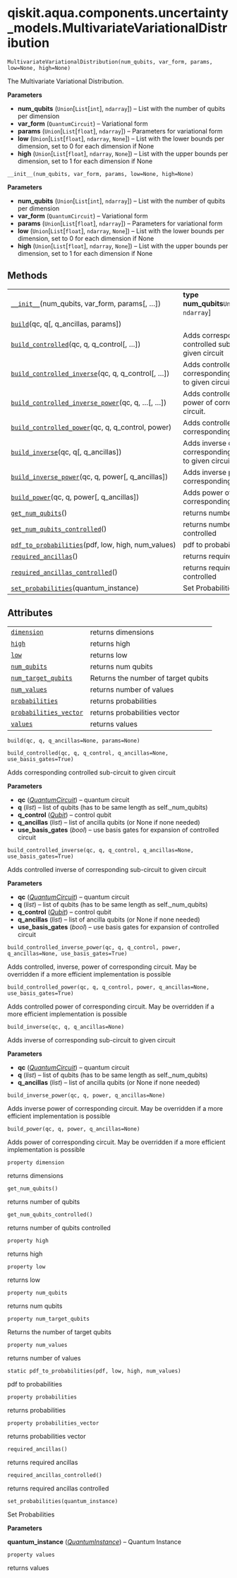 # qiskit.aqua.components.uncertainty\_models.MultivariateVariationalDistribution

<span id="undefined" />

`MultivariateVariationalDistribution(num_qubits, var_form, params, low=None, high=None)`

The Multivariate Variational Distribution.

**Parameters**

*   **num\_qubits** (`Union`\[`List`\[`int`], `ndarray`]) – List with the number of qubits per dimension
*   **var\_form** (`QuantumCircuit`) – Variational form
*   **params** (`Union`\[`List`\[`float`], `ndarray`]) – Parameters for variational form
*   **low** (`Union`\[`List`\[`float`], `ndarray`, `None`]) – List with the lower bounds per dimension, set to 0 for each dimension if None
*   **high** (`Union`\[`List`\[`float`], `ndarray`, `None`]) – List with the upper bounds per dimension, set to 1 for each dimension if None

<span id="undefined" />

`__init__(num_qubits, var_form, params, low=None, high=None)`

**Parameters**

*   **num\_qubits** (`Union`\[`List`\[`int`], `ndarray`]) – List with the number of qubits per dimension
*   **var\_form** (`QuantumCircuit`) – Variational form
*   **params** (`Union`\[`List`\[`float`], `ndarray`]) – Parameters for variational form
*   **low** (`Union`\[`List`\[`float`], `ndarray`, `None`]) – List with the lower bounds per dimension, set to 0 for each dimension if None
*   **high** (`Union`\[`List`\[`float`], `ndarray`, `None`]) – List with the upper bounds per dimension, set to 1 for each dimension if None

## Methods

|                                                                                                                                                                                                                                                                                  |                                                                       |
| -------------------------------------------------------------------------------------------------------------------------------------------------------------------------------------------------------------------------------------------------------------------------------- | --------------------------------------------------------------------- |
| [`__init__`](#qiskit.aqua.components.uncertainty_models.MultivariateVariationalDistribution.__init__ "qiskit.aqua.components.uncertainty_models.MultivariateVariationalDistribution.__init__")(num\_qubits, var\_form, params\[, …])                                             | **type num\_qubits**`Union`\[`List`\[`int`], `ndarray`]               |
| [`build`](#qiskit.aqua.components.uncertainty_models.MultivariateVariationalDistribution.build "qiskit.aqua.components.uncertainty_models.MultivariateVariationalDistribution.build")(qc, q\[, q\_ancillas, params])                                                             |                                                                       |
| [`build_controlled`](#qiskit.aqua.components.uncertainty_models.MultivariateVariationalDistribution.build_controlled "qiskit.aqua.components.uncertainty_models.MultivariateVariationalDistribution.build_controlled")(qc, q, q\_control\[, …])                                  | Adds corresponding controlled sub-circuit to given circuit            |
| [`build_controlled_inverse`](#qiskit.aqua.components.uncertainty_models.MultivariateVariationalDistribution.build_controlled_inverse "qiskit.aqua.components.uncertainty_models.MultivariateVariationalDistribution.build_controlled_inverse")(qc, q, q\_control\[, …])          | Adds controlled inverse of corresponding sub-circuit to given circuit |
| [`build_controlled_inverse_power`](#qiskit.aqua.components.uncertainty_models.MultivariateVariationalDistribution.build_controlled_inverse_power "qiskit.aqua.components.uncertainty_models.MultivariateVariationalDistribution.build_controlled_inverse_power")(qc, q, …\[, …]) | Adds controlled, inverse, power of corresponding circuit.             |
| [`build_controlled_power`](#qiskit.aqua.components.uncertainty_models.MultivariateVariationalDistribution.build_controlled_power "qiskit.aqua.components.uncertainty_models.MultivariateVariationalDistribution.build_controlled_power")(qc, q, q\_control, power)               | Adds controlled power of corresponding circuit.                       |
| [`build_inverse`](#qiskit.aqua.components.uncertainty_models.MultivariateVariationalDistribution.build_inverse "qiskit.aqua.components.uncertainty_models.MultivariateVariationalDistribution.build_inverse")(qc, q\[, q\_ancillas])                                             | Adds inverse of corresponding sub-circuit to given circuit            |
| [`build_inverse_power`](#qiskit.aqua.components.uncertainty_models.MultivariateVariationalDistribution.build_inverse_power "qiskit.aqua.components.uncertainty_models.MultivariateVariationalDistribution.build_inverse_power")(qc, q, power\[, q\_ancillas])                    | Adds inverse power of corresponding circuit.                          |
| [`build_power`](#qiskit.aqua.components.uncertainty_models.MultivariateVariationalDistribution.build_power "qiskit.aqua.components.uncertainty_models.MultivariateVariationalDistribution.build_power")(qc, q, power\[, q\_ancillas])                                            | Adds power of corresponding circuit.                                  |
| [`get_num_qubits`](#qiskit.aqua.components.uncertainty_models.MultivariateVariationalDistribution.get_num_qubits "qiskit.aqua.components.uncertainty_models.MultivariateVariationalDistribution.get_num_qubits")()                                                               | returns number of qubits                                              |
| [`get_num_qubits_controlled`](#qiskit.aqua.components.uncertainty_models.MultivariateVariationalDistribution.get_num_qubits_controlled "qiskit.aqua.components.uncertainty_models.MultivariateVariationalDistribution.get_num_qubits_controlled")()                              | returns number of qubits controlled                                   |
| [`pdf_to_probabilities`](#qiskit.aqua.components.uncertainty_models.MultivariateVariationalDistribution.pdf_to_probabilities "qiskit.aqua.components.uncertainty_models.MultivariateVariationalDistribution.pdf_to_probabilities")(pdf, low, high, num\_values)                  | pdf to probabilities                                                  |
| [`required_ancillas`](#qiskit.aqua.components.uncertainty_models.MultivariateVariationalDistribution.required_ancillas "qiskit.aqua.components.uncertainty_models.MultivariateVariationalDistribution.required_ancillas")()                                                      | returns required ancillas                                             |
| [`required_ancillas_controlled`](#qiskit.aqua.components.uncertainty_models.MultivariateVariationalDistribution.required_ancillas_controlled "qiskit.aqua.components.uncertainty_models.MultivariateVariationalDistribution.required_ancillas_controlled")()                     | returns required ancillas controlled                                  |
| [`set_probabilities`](#qiskit.aqua.components.uncertainty_models.MultivariateVariationalDistribution.set_probabilities "qiskit.aqua.components.uncertainty_models.MultivariateVariationalDistribution.set_probabilities")(quantum\_instance)                                     | Set Probabilities                                                     |

## Attributes

|                                                                                                                                                                                                                                    |                                     |
| ---------------------------------------------------------------------------------------------------------------------------------------------------------------------------------------------------------------------------------- | ----------------------------------- |
| [`dimension`](#qiskit.aqua.components.uncertainty_models.MultivariateVariationalDistribution.dimension "qiskit.aqua.components.uncertainty_models.MultivariateVariationalDistribution.dimension")                                  | returns dimensions                  |
| [`high`](#qiskit.aqua.components.uncertainty_models.MultivariateVariationalDistribution.high "qiskit.aqua.components.uncertainty_models.MultivariateVariationalDistribution.high")                                                 | returns high                        |
| [`low`](#qiskit.aqua.components.uncertainty_models.MultivariateVariationalDistribution.low "qiskit.aqua.components.uncertainty_models.MultivariateVariationalDistribution.low")                                                    | returns low                         |
| [`num_qubits`](#qiskit.aqua.components.uncertainty_models.MultivariateVariationalDistribution.num_qubits "qiskit.aqua.components.uncertainty_models.MultivariateVariationalDistribution.num_qubits")                               | returns num qubits                  |
| [`num_target_qubits`](#qiskit.aqua.components.uncertainty_models.MultivariateVariationalDistribution.num_target_qubits "qiskit.aqua.components.uncertainty_models.MultivariateVariationalDistribution.num_target_qubits")          | Returns the number of target qubits |
| [`num_values`](#qiskit.aqua.components.uncertainty_models.MultivariateVariationalDistribution.num_values "qiskit.aqua.components.uncertainty_models.MultivariateVariationalDistribution.num_values")                               | returns number of values            |
| [`probabilities`](#qiskit.aqua.components.uncertainty_models.MultivariateVariationalDistribution.probabilities "qiskit.aqua.components.uncertainty_models.MultivariateVariationalDistribution.probabilities")                      | returns probabilities               |
| [`probabilities_vector`](#qiskit.aqua.components.uncertainty_models.MultivariateVariationalDistribution.probabilities_vector "qiskit.aqua.components.uncertainty_models.MultivariateVariationalDistribution.probabilities_vector") | returns probabilities vector        |
| [`values`](#qiskit.aqua.components.uncertainty_models.MultivariateVariationalDistribution.values "qiskit.aqua.components.uncertainty_models.MultivariateVariationalDistribution.values")                                           | returns values                      |

<span id="undefined" />

`build(qc, q, q_ancillas=None, params=None)`

<span id="undefined" />

`build_controlled(qc, q, q_control, q_ancillas=None, use_basis_gates=True)`

Adds corresponding controlled sub-circuit to given circuit

**Parameters**

*   **qc** ([*QuantumCircuit*](qiskit.circuit.QuantumCircuit#qiskit.circuit.QuantumCircuit "qiskit.circuit.QuantumCircuit")) – quantum circuit
*   **q** (*list*) – list of qubits (has to be same length as self.\_num\_qubits)
*   **q\_control** ([*Qubit*](qiskit.circuit.Qubit#qiskit.circuit.Qubit "qiskit.circuit.Qubit")) – control qubit
*   **q\_ancillas** (*list*) – list of ancilla qubits (or None if none needed)
*   **use\_basis\_gates** (*bool*) – use basis gates for expansion of controlled circuit

<span id="undefined" />

`build_controlled_inverse(qc, q, q_control, q_ancillas=None, use_basis_gates=True)`

Adds controlled inverse of corresponding sub-circuit to given circuit

**Parameters**

*   **qc** ([*QuantumCircuit*](qiskit.circuit.QuantumCircuit#qiskit.circuit.QuantumCircuit "qiskit.circuit.QuantumCircuit")) – quantum circuit
*   **q** (*list*) – list of qubits (has to be same length as self.\_num\_qubits)
*   **q\_control** ([*Qubit*](qiskit.circuit.Qubit#qiskit.circuit.Qubit "qiskit.circuit.Qubit")) – control qubit
*   **q\_ancillas** (*list*) – list of ancilla qubits (or None if none needed)
*   **use\_basis\_gates** (*bool*) – use basis gates for expansion of controlled circuit

<span id="undefined" />

`build_controlled_inverse_power(qc, q, q_control, power, q_ancillas=None, use_basis_gates=True)`

Adds controlled, inverse, power of corresponding circuit. May be overridden if a more efficient implementation is possible

<span id="undefined" />

`build_controlled_power(qc, q, q_control, power, q_ancillas=None, use_basis_gates=True)`

Adds controlled power of corresponding circuit. May be overridden if a more efficient implementation is possible

<span id="undefined" />

`build_inverse(qc, q, q_ancillas=None)`

Adds inverse of corresponding sub-circuit to given circuit

**Parameters**

*   **qc** ([*QuantumCircuit*](qiskit.circuit.QuantumCircuit#qiskit.circuit.QuantumCircuit "qiskit.circuit.QuantumCircuit")) – quantum circuit
*   **q** (*list*) – list of qubits (has to be same length as self.\_num\_qubits)
*   **q\_ancillas** (*list*) – list of ancilla qubits (or None if none needed)

<span id="undefined" />

`build_inverse_power(qc, q, power, q_ancillas=None)`

Adds inverse power of corresponding circuit. May be overridden if a more efficient implementation is possible

<span id="undefined" />

`build_power(qc, q, power, q_ancillas=None)`

Adds power of corresponding circuit. May be overridden if a more efficient implementation is possible

<span id="undefined" />

`property dimension`

returns dimensions

<span id="undefined" />

`get_num_qubits()`

returns number of qubits

<span id="undefined" />

`get_num_qubits_controlled()`

returns number of qubits controlled

<span id="undefined" />

`property high`

returns high

<span id="undefined" />

`property low`

returns low

<span id="undefined" />

`property num_qubits`

returns num qubits

<span id="undefined" />

`property num_target_qubits`

Returns the number of target qubits

<span id="undefined" />

`property num_values`

returns number of values

<span id="undefined" />

`static pdf_to_probabilities(pdf, low, high, num_values)`

pdf to probabilities

<span id="undefined" />

`property probabilities`

returns probabilities

<span id="undefined" />

`property probabilities_vector`

returns probabilities vector

<span id="undefined" />

`required_ancillas()`

returns required ancillas

<span id="undefined" />

`required_ancillas_controlled()`

returns required ancillas controlled

<span id="undefined" />

`set_probabilities(quantum_instance)`

Set Probabilities

**Parameters**

**quantum\_instance** ([*QuantumInstance*](qiskit.aqua.QuantumInstance#qiskit.aqua.QuantumInstance "qiskit.aqua.QuantumInstance")) – Quantum Instance

<span id="undefined" />

`property values`

returns values
